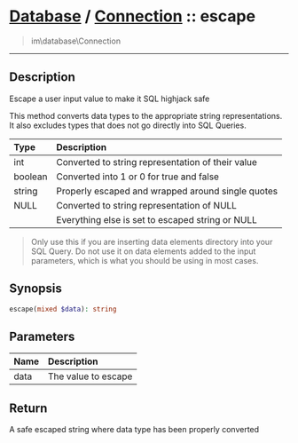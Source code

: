 # [Database](db.md) / [Connection](db-Connection.md) :: escape
 > im\database\Connection
____

## Description
Escape a user input value to make it SQL highjack safe

This method converts data types to the appropriate string representations.
It also excludes types that does not go directly into SQL Queries.

| Type     | Description                                       |
| :------- | :------------------------------------------------ |
| int      | Converted to string representation of their value |
| boolean  | Converted into 1 or 0 for true and false          |
| string   | Properly escaped and wrapped around single quotes |
| NULL     | Converted to string representation of NULL        |
|          | Everything else is set to escaped string or NULL  |

 > Only use this if you are inserting data elements directory into your SQL Query. Do not use it on data elements added to the input parameters, which is what you should be using in most cases.  

## Synopsis
```php
escape(mixed $data): string
```

## Parameters
| Name | Description |
| :--- | :---------- |
| data | The value to escape |

## Return
A safe escaped string where data type has been properly converted
